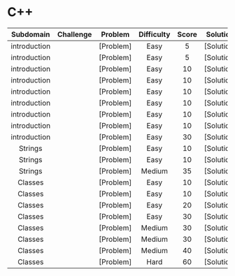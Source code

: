 # C++


|  Subdomain  |         Challenge         |          Problem          |          Difficulty          |          Score    |        Solution            |
| :---: | :-----------------------: | :-----------------------: | :--------------------------: | :---------------------: | :------------------------: |
|   introduction    |             |       [Problem]        |    Easy      |    5   |           [Solution]                 |
|   introduction    |             |       [Problem]        |    Easy      |    5   |           [Solution]                 |
|   introduction    |             |       [Problem]        |    Easy      |    10   |           [Solution]                 |
|   introduction    |             |       [Problem]        |    Easy      |    10   |           [Solution]                 |
|   introduction    |             |       [Problem]        |    Easy      |    10   |           [Solution]                 |
|   introduction    |             |       [Problem]        |    Easy      |    10   |           [Solution]                 |
|   introduction    |             |       [Problem]        |    Easy      |    10   |           [Solution]                 |
|   introduction    |             |       [Problem]        |    Easy      |    10   |           [Solution]                 |
|   introduction    |             |       [Problem]        |    Easy      |    30   |           [Solution]                 |
|   Strings    |             |       [Problem]        |    Easy      |    10   |           [Solution]                 |
|   Strings    |             |       [Problem]        |    Easy      |    10   |           [Solution]                 |
|   Strings    |             |       [Problem]        |    Medium      |    35   |           [Solution]                 |
|   Classes    |             |       [Problem]        |    Easy      |    10   |           [Solution]                 |
|   Classes    |             |       [Problem]        |    Easy      |    10   |           [Solution]                 |
|   Classes    |             |       [Problem]        |    Easy      |    20   |           [Solution]                 |
|   Classes    |             |       [Problem]        |    Easy      |    30   |           [Solution]                 |
|   Classes    |             |       [Problem]        |    Medium      |    30   |           [Solution]                 |
|   Classes    |             |       [Problem]        |    Medium      |    30   |           [Solution]                 |
|   Classes    |             |       [Problem]        |    Medium     |    40   |           [Solution]                 |
|   Classes    |             |       [Problem]        |    Hard     |    60   |           [Solution]                 |
